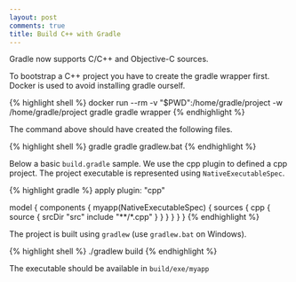```yaml
---
layout: post
comments: true
title: Build C++ with Gradle
---
```


Gradle now supports C/C++ and Objective-C sources.

To bootstrap a C++ project you have to create the gradle wrapper first. Docker is used to
avoid installing gradle ourself.

{% highlight shell %}
docker run --rm -v "$PWD":/home/gradle/project -w /home/gradle/project gradle gradle wrapper
{% endhighlight %}

The command above should have created the following files.

{% highlight shell %}
gradle
gradle
gradlew.bat
{% endhighlight %}

Below a basic `build.gradle` sample. We use the cpp plugin to defined a cpp project.
The project executable is represented using `NativeExecutableSpec`.

{% highlight gradle %}
apply plugin: "cpp"

model {
  components {
    myapp(NativeExecutableSpec) {
      sources {
        cpp {
          source {
            srcDir "src"
            include "**/*.cpp"
          }
        }
      }
    }
  }
}
{% endhighlight %}

The project is built using `gradlew` (use `gradlew.bat` on Windows).

{% highlight shell %}
./gradlew build
{% endhighlight %}

The executable should be available in `build/exe/myapp`
